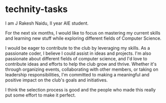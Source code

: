 # technity-tasks
I am J Rakesh Naidu, II year AIE student.

For the next six months, I would like to focus on mastering my current skills and learning new stuff while exploring different fields of Computer Science.

I would be eager to contribute to the club by leveraging my skills.
As a passionate coder, I believe I could assist in ideas and projects.
I'm also passionate about different fields of computer science, and I'd love to contribute ideas and efforts to help the club grow and thrive.
Whether it's through organizing events, collaborating with other members, or taking on leadership responsibilities, I'm committed to making a meaningful and positive impact on the club's goals and initiatives.

I think the selection process is good and the people who made this really put some effort to make it perfect.
